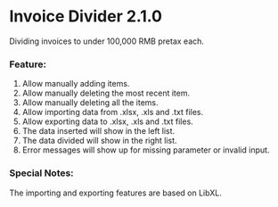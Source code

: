 # Invoice Divider 2.1.0
Dividing invoices to under 100,000 RMB pretax each.

### Feature:
1. Allow manually adding items.
2. Allow manually deleting the most recent item.
3. Allow manually deleting all the items.
4. Allow importing data from .xlsx, .xls and .txt files.
5. Allow exporting data to .xlsx, .xls and .txt files.
6. The data inserted will show in the left list.
7. The data divided will show in the right list.
8. Error messages will show up for missing parameter or invalid input.

### Special Notes:
The importing and exporting features are based on LibXL.
